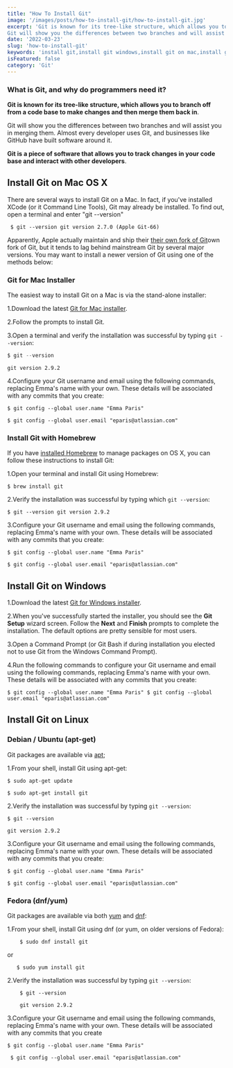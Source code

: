 ```yaml
---
title: "How To Install Git"
image: '/images/posts/how-to-install-git/how-to-install-git.jpg'
excerpt: 'Git is known for its tree-like structure, which allows you to branch off from a code base to make changes and then merge them back in.
Git will show you the differences between two branches and will assist you in merging them.' 
date: '2022-03-23'
slug: 'how-to-install-git'
keywords: 'install git,install git windows,install git on mac,install git on windows,install git bash,how to install git, install git mac'
isFeatured: false
category: 'Git'
---
```


### What is Git, and why do programmers need it?

**Git is known for its tree-like structure, which allows you to branch off from a code base to make changes and then merge them back in**.


Git will show you the differences between two branches and will assist you in merging them. Almost every developer uses Git, and businesses like GitHub have built software around it.

**Git is a piece of software that allows you to track changes in your code base and interact with other developers**.

## Install Git on Mac OS X

There are several ways to install Git on a Mac. In fact, if you've installed XCode (or it Command Line Tools), Git may already be installed. To find out, open a terminal and enter  "git --version"    
```plainText
 $ git --version git version 2.7.0 (Apple Git-66) 
 ```

Apparently, Apple actually maintain and ship their [their own fork of Git](http://opensource.apple.com/source/Git/)own fork of Git, but it tends to lag behind mainstream Git by several major versions. You may want to install a newer version of Git using one of the methods below: 

### Git for Mac Installer

The easiest way to install Git on a Mac is via the stand-alone installer:

1.Download the latest [Git for Mac installer](https://sourceforge.net/projects/git-osx-installer/files/).

2.Follow the prompts to install Git.

3.Open a terminal and verify the installation was successful by typing `git --version`:

```javascript
$ git --version
```


```
git version 2.9.2
```
4.Configure your Git username and email using the following commands, replacing Emma's name with your own. These details will be associated with any commits that you create:

```
$ git config --global user.name "Emma Paris"
```


```
$ git config --global user.email "eparis@atlassian.com"
```

### **Install Git with Homebrew**

If you have [installed Homebrew](http://brew.sh/) to manage packages on OS X, you can follow these instructions to install Git:

1.Open your terminal and install Git using Homebrew:

```
$ brew install git
```

2.Verify the installation was successful by typing which `git --version`:

```
$ git --version git version 2.9.2
```

3.Configure your Git username and email using the following commands, replacing Emma's name with your own. These details will be associated with any commits that you create:

```
$ git config --global user.name "Emma Paris"
```

```
$ git config --global user.email "eparis@atlassian.com"
```

## **Install Git on Windows**

1.Download the latest [Git for Windows installer](https://git-for-windows.github.io/).

2.When you've successfully started the installer, you should see the **Git Setup** wizard screen. Follow the **Next** and **Finish** prompts to complete the installation. The default options are pretty sensible for most users.

3.Open a Command Prompt (or Git Bash if during installation you elected not to use Git from the Windows Command Prompt).

4.Run the following commands to configure your Git username and email using the following commands, replacing Emma's name with your own. These details will be associated with any commits that you create:

```
$ git config --global user.name "Emma Paris" $ git config --global user.email "eparis@atlassian.com"
```

## **Install Git on Linux**

### Debian / Ubuntu (apt-get)

Git packages are available via [apt](https://wiki.debian.org/Apt);

1.From your shell, install Git using apt-get:

```
$ sudo apt-get update
```

```
$ sudo apt-get install git
```

2.Verify the installation was successful by typing `git --version`:

```
$ git --version
```

```
git version 2.9.2
```

3.Configure your Git username and email using the following commands, replacing Emma's name with your own. These details will be associated with any commits that you create:

```
$ git config --global user.name "Emma Paris"
```

```
$ git config --global user.email "eparis@atlassian.com"
```

### Fedora (dnf/yum)

Git packages are available via both [yum](https://fedoraproject.org/wiki/Yum) and [dnf](https://fedoraproject.org/wiki/Dnf):

1.From your shell, install Git using dnf (or yum, on older versions of Fedora):
    
```
    $ sudo dnf install git
```
    
 or
    
 ```
    $ sudo yum install git
```
    
2.Verify the installation was successful by typing `git --version`:
    
```
    $ git --version
 ```
    
```
    git version 2.9.2
```
    
3.Configure your Git username and email using the following commands, replacing Emma's name with your own. These details will be associated with any commits that you create

```
$ git config --global user.name "Emma Paris"
```

```
 $ git config --global user.email "eparis@atlassian.com"
```